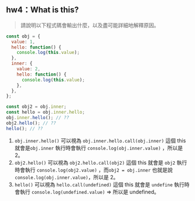 ## hw4：What is this?

> 請說明以下程式碼會輸出什麼，以及盡可能詳細地解釋原因。

```js
const obj = {
  value: 1,
  hello: function() {
    console.log(this.value);
  },
  inner: {
    value: 2,
    hello: function() {
      console.log(this.value);
    },
  },
};

const obj2 = obj.inner;
const hello = obj.inner.hello;
obj.inner.hello(); // ??
obj2.hello(); // ??
hello(); // ??
```

1. `obj.inner.hello()` 可以視為 `obj.inner.hello.call(obj.inner)` 這個 this 就會是`obj.inner`
   執行時會執行 `console.log(obj.inner.value)` ，所以是 2。
2. `obj2.hello()` 可以視為 `obj2.hello.call(obj2)` 這個 this 就會是 `obj2`
   執行時會執行 `console.log(obj2.value)` ，而`obj2 = obj.inner` 也就是說 `console.log(obj.inner.value)`，所以是 2。
3. `hello()` 可以視為 `hello.call(undefined)` 這個 this 就會是 `undefine`
   執行時會執行 `console.log(undefined.value)` => 所以是 undefined。
